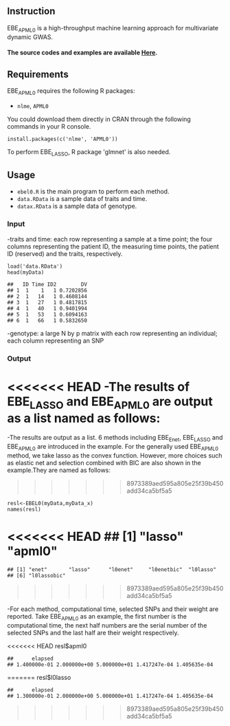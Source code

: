 Instruction
-----------

EBE<sub>APML0</sub> is a high-throughput machine learning approach for
multivariate dynamic GWAS.

#### The source codes and examples are available [**Here**](https://github.com/Myuan2019/EBE_APML0).

Requirements
------------

EBE<sub>APML0</sub> requires the following R packages:

-   `nlme`, `APML0`

You could download them directly in CRAN through the following commands
in your R console.

    install.packages(c('nlme', 'APML0'))

To perform EBE<sub>LASSO</sub>, R package 'glmnet' is also needed.

Usage
-----

-   `ebel0.R` is the main program to perform each method.
-   `data.RData` is a sample data of traits and time.
-   `datax.RData` is a sample data of genotype.

### Input

-traits and time: each row representing a sample at a time point; the
four columns representing the patient ID, the measuring time points, the
patient ID (reserved) and the traits, respectively.

    load('data.RData')
    head(myData)

    ##   ID Time ID2        DV
    ## 1  1    1   1 0.7202856
    ## 2  1   14   1 0.4608144
    ## 3  1   27   1 0.4817815
    ## 4  1   40   1 0.9401994
    ## 5  1   53   1 0.6094163
    ## 6  1   66   1 0.5832650

-genotype: a large N by p matrix with each row representing an
individual; each column representing an SNP

### Output

<<<<<<< HEAD
-The results of EBE<sub>LASSO</sub> and EBE<sub>APML0</sub> are output
as a list named as follows:
=======
-The results are output as a list. 6 methods including
EBE<sub>Enet</sub>, EBE<sub>LASSO</sub> and EBE<sub>APML0</sub> are
introduced in the example. For the generally used EBE<sub>APML0</sub>
method, we take lasso as the convex function. However, more choices such
as elastic net and selection combined with BIC are also shown in the
example.They are named as follows:
>>>>>>> 8973389aed595a805e25f39b450add34ca5bf5a5

    resl<-EBEL0(myData,myData_x)
    names(resl)

<<<<<<< HEAD
    ## [1] "lasso" "apml0"
=======
    ## [1] "enet"       "lasso"      "l0enet"     "l0enetbic"  "l0lasso"   
    ## [6] "l0lassobic"
>>>>>>> 8973389aed595a805e25f39b450add34ca5bf5a5

-For each method, computational time, selected SNPs and their weight are
reported. Take EBE<sub>APML0</sub> as an example, the first number is
the computational time, the next half numbers are the serial number of
the selected SNPs and the last half are their weight respectively.

<<<<<<< HEAD
    resl$apml0

    ##      elapsed                                                     
    ## 1.400000e-01 2.000000e+00 5.000000e+01 1.417247e-04 1.405635e-04
=======
    resl$l0lasso

    ##      elapsed                                                     
    ## 1.300000e-01 2.000000e+00 5.000000e+01 1.417247e-04 1.405635e-04
>>>>>>> 8973389aed595a805e25f39b450add34ca5bf5a5
